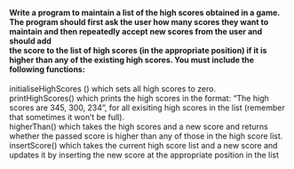#### Write a program to maintain a list of the high scores obtained in a game.<br/>  The program should first ask the user how many scores they want to maintain and then repeatedly accept new scores from the user and should add<br/> the score to the list of high scores (in the appropriate position) if it is higher than any of the existing high scores.  You must include the following functions:<br/>
initialiseHighScores () which sets all high scores to zero.<br/>
printHighScores() which prints the high scores in the format: “The high scores are 345, 300, 234”, for all exisiting high scores in the list (remember that sometimes it won’t be full).<br/>
higherThan() which takes the high scores and a new score and returns whether the passed score is higher than any of those in the high score list.<br/>
insertScore() which takes the current high score list  and a new score and updates it by inserting the new score at the appropriate position in the list<br/>
